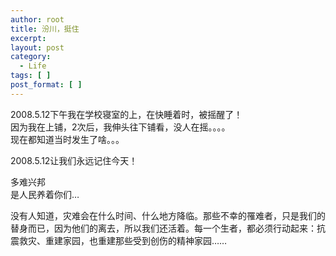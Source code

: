 ```yaml
---
author: root
title: 汾川，挺住
excerpt:
layout: post
category:
  - Life
tags: [ ]
post_format: [ ]
---
```

2008.5.12下午我在学校寝室的上，在快睡着时，被摇醒了！  
因为我在上铺，2次后，我伸头往下铺看，没人在摇。。。。  
现在都知道当时发生了啥。。。

2008.5.12让我们永远记住今天！

多难兴邦  
是人民养着你们…

没有人知道，灾难会在什么时间、什么地方降临。那些不幸的罹难者，只是我们的替身而已，因为他们的离去，所以我们还活着。每一个生者，都必须行动起来：抗震救灾、重建家园，也重建那些受到创伤的精神家园……
